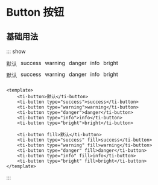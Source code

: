 <script setup lang="ts">

</script>

<style lang="scss" scoped>
.example-button {
    display: flex;
    flex-wrap: wrap;
    & > * {
        margin-right: 10px;
        margin-bottom: 10px;
    }
}
</style>

# Button 按钮
## 基础用法
::: show
<div class="example-button">
    <div>
        <ti-button>默认</ti-button>
    </div>
    <div>
        <ti-button type="success">success</ti-button>
    </div>
    <div>
        <ti-button type="warning">warning</ti-button>
    </div>
    <div>
        <ti-button type="danger">danger</ti-button>
    </div>
    <div>
        <ti-button type="info">info</ti-button>
    </div>
    <div>
        <ti-button type="bright">bright</ti-button>
    </div>
</div>

<div class="example-button">
    <div>
        <ti-button fill>默认</ti-button>
    </div>
    <div>
        <ti-button type="success" fill>success</ti-button>
    </div>
    <div>
        <ti-button type="warning" fill>warning</ti-button>
    </div>
    <div>
        <ti-button type="danger" fill>danger</ti-button>
    </div>
    <div>
        <ti-button type="info" fill>info</ti-button>
    </div>
    <div>
        <ti-button type="bright" fill>bright</ti-button>
    </div>
</div>

``` vue
<template>
    <ti-button>默认</ti-button>
    <ti-button type="success">success</ti-button>
    <ti-button type="warning">warning</ti-button>
    <ti-button type="danger">danger</ti-button>
    <ti-button type="info">info</ti-button>
    <ti-button type="bright">bright</ti-button>
    
    <ti-button fill>默认</ti-button>
    <ti-button type="success" fill>success</ti-button>
    <ti-button type="warning" fill>warning</ti-button>
    <ti-button type="danger" fill>danger</ti-button>
    <ti-button type="info" fill>info</ti-button>
    <ti-button type="bright" fill>bright</ti-button>
</template>
```
:::